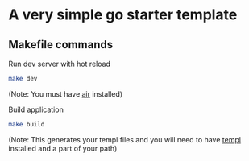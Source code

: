 # A very simple go starter template

## Makefile commands

Run dev server with hot reload

```sh
make dev
```

(Note: You must have [air](https://github.com/cosmtrek/air) installed)

Build application

```sh
make build
```

(Note: This generates your templ files and you will need to have [templ](https://github.com/a-h/templ) installed and a part of your path)
